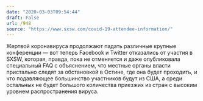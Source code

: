 ```yaml
---
date: "2020-03-03T09:54:44"
draft: False
url: /948
source: "https://www.sxsw.com/covid-19-attendee-information/"
---
```


Жертвой коронавируса продолжают падать различные крупные конференции — вот теперь Facebook и Twitter отказались от участия в SXSW, которая, правда, пока не отменяется и даже опубликовала специальный FAQ с объяснением, что местные органы власти пристально следят за обстановкой в Остине, где она будет проходить, и что подавляющее большинство участников будут из США, а среди остальных не будет большого количества приезжих из стран с высоким уровнем распространения вируса.
